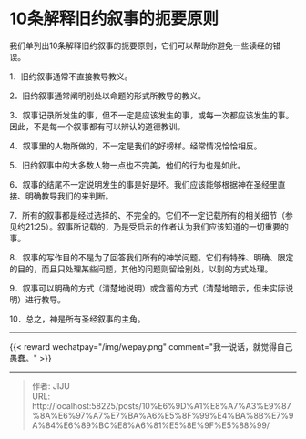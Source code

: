 # 10条解释旧约叙事的扼要原则

我们单列出10条解释旧约叙事的扼要原则，它们可以帮助你避免一些读经的错误。

1．旧约叙事通常不直接教导教义。

2．旧约叙事通常阐明别处以命题的形式所教导的教义。

3．叙事记录所发生的事，但不一定是应该发生的事，或每一次都应该发生的事。因此，不是每一个叙事都有可以辨认的道德教训。

4．叙事里的人物所做的，不一定是我们的好榜样。经常情况恰恰相反。

5．旧约叙事中的大多数人物一点也不完美，他们的行为也是如此。

6．叙事的结尾不一定说明发生的事是好是坏。我们应该能够根据神在圣经里直接、明确教导我们的来判断。

7．所有的叙事都是经过选择的、不完全的。它们不一定记载所有的相关细节（参见约21:25）。叙事所记载的，乃是受启示的作者认为我们应该知道的一切重要的事。

8．叙事的写作目的不是为了回答我们所有的神学问题。它们有特殊、明确、限定的目的，而且只处理某些问题，其他的问题则留给别处，以别的方式处理。

9．叙事可以明确的方式（清楚地说明）或含蓄的方式（清楚地暗示，但未实际说明）进行教导。

10．总之，神是所有圣经叙事的主角。


----
{{&lt; reward wechatpay=&#34;/img/wepay.png&#34; comment=&#34;我一说话，就觉得自己愚蠢。&#34; &gt;}}


---

> 作者: JIJU  
> URL: http://localhost:58225/posts/10%E6%9D%A1%E8%A7%A3%E9%87%8A%E6%97%A7%E7%BA%A6%E5%8F%99%E4%BA%8B%E7%9A%84%E6%89%BC%E8%A6%81%E5%8E%9F%E5%88%99/  

